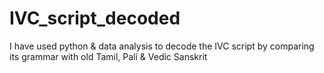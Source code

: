 # IVC_script_decoded
I have used python &amp; data analysis to decode the IVC script by comparing its grammar with old Tamil, Pali &amp; Vedic Sanskrit
